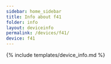 ```yaml
---
sidebar: home_sidebar
title: Info about f41
folder: info
layout: deviceinfo
permalink: /devices/f41/
device: f41
---
```

{% include templates/device_info.md %}
